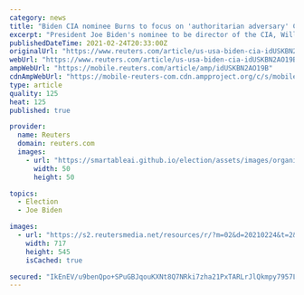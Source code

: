 ```yaml
---
category: news
title: "Biden CIA nominee Burns to focus on 'authoritarian adversary' China"
excerpt: "President Joe Biden's nominee to be director of the CIA, William Burns, told a Senate committee on Wednesday that he saw competition with China - and countering its \"adversarial, predatory\" leadership - as the key to U."
publishedDateTime: 2021-02-24T20:33:00Z
originalUrl: "https://www.reuters.com/article/us-usa-biden-cia-idUSKBN2AO19B"
webUrl: "https://www.reuters.com/article/us-usa-biden-cia-idUSKBN2AO19B"
ampWebUrl: "https://mobile.reuters.com/article/amp/idUSKBN2AO19B"
cdnAmpWebUrl: "https://mobile-reuters-com.cdn.ampproject.org/c/s/mobile.reuters.com/article/amp/idUSKBN2AO19B"
type: article
quality: 125
heat: 125
published: true

provider:
  name: Reuters
  domain: reuters.com
  images:
    - url: "https://smartableai.github.io/election/assets/images/organizations/reuters.com-50x50.jpg"
      width: 50
      height: 50

topics:
  - Election
  - Joe Biden

images:
  - url: "https://s2.reutersmedia.net/resources/r/?m=02&d=20210224&t=2&i=1552770877&w=&fh=545px&fw=&ll=&pl=&sq=&r=LYNXMPEH1N13F"
    width: 717
    height: 545
    isCached: true

secured: "IkEnEV/u9benQpo+SPuGBJqouKXNt8Q7NRki7zha21PxTARLrJlQkmpy7957LZKqIMFpTI5L6X5kiQU7PIGs1pDyEdBVbVFzh/DPDmCYm1gVrg8dKIg1QqL1wPCnKt7FSRB3glKlwkKqIparkNSqkNl0mTMBFB7gkaWbg5170siBWY1S06ssv3wkdUJxn0znDbvxBv1KSCVSJbb6l9NBf9h9avUm+HgiBC+zCjuqZVt+SI6xpyxcoKhUi4bde+s1DG7+T3f2mm21rmmrmdUZYNyCTmw5yUkGTrJh668p/t3Uz6LO3PoyvSiOiM214rJI/aI8iQt/yZ5EKK2gwwZGd3rrGIxXwTCUih5mLvZSG9I=;7dD8NZUf2iiiITikUDbNYA=="
---
```


